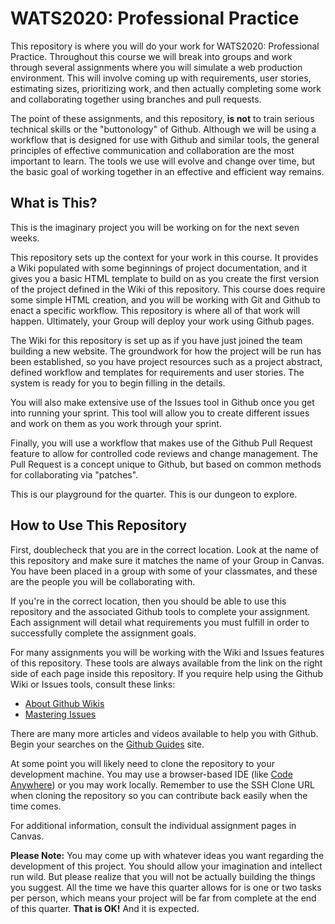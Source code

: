 # WATS2020: Professional Practice

This repository is where you will do your work for WATS2020: Professional Practice. Throughout this course we will break into groups and work through several assignments where you will simulate a web production environment. This will involve coming up with requirements, user stories, estimating sizes, prioritizing work, and then actually completing some work and collaborating together using branches and pull requests.

The point of these assignments, and this repository, **is not** to train serious technical skills or the "buttonology" of Github. Although we will be using a workflow that is designed for use with Github and similar tools, the general principles of effective communication and collaboration are the most important to learn. The tools we use will evolve and change over time, but the basic goal of working together in an effective and efficient way remains.

## What is This?

This is the imaginary project you will be working on for the next seven weeks.

This repository sets up the context for your work in this course. It provides a Wiki populated with some beginnings of project documentation, and it gives you a basic HTML template to build on as you create the first version of the project defined in the Wiki of this repository. This course does require some simple HTML creation, and you will be working with Git and Github to enact a specific workflow. This repository is where all of that work will happen. Ultimately, your Group will deploy your work using Github pages.

The Wiki for this repository is set up as if you have just joined the team building a new website. The groundwork for how the project will be run has been established, so you have project resources such as a project abstract, defined workflow and templates for requirements and user stories. The system is ready for you to begin filling in the details.

You will also make extensive use of the Issues tool in Github once you get into running your sprint. This tool will allow you to create different issues and work on them as you work through your sprint.

Finally, you will use a workflow that makes use of the Github Pull Request feature to allow for controlled code reviews and change management. The Pull Request is a concept unique to Github, but based on common methods for collaborating via "patches".

This is our playground for the quarter. This is our dungeon to explore.

## How to Use This Repository

First, doublecheck that you are in the correct location. Look at the name of this repository and make sure it matches the name of your Group in Canvas. You have been placed in a group with some of your classmates, and these are the people you will be collaborating with.

If you're in the correct location, then you should be able to use this repository and the associated Github tools to complete your assignment. Each assignment will detail what requirements you must fulfill in order to successfully complete the assignment goals.

For many assignments you will be working with the Wiki and Issues features of this repository. These tools are always available from the link on the right side of each page inside this repository. If you require help using the Github Wiki or Issues tools, consult these links:

* [About Github Wikis](https://help.github.com/articles/about-github-wikis/)
* [Mastering Issues](https://guides.github.com/features/issues/)

There are many more articles and videos available to help you with Github. Begin your searches on the [Github Guides](https://guides.github.com/) site.

At some point you will likely need to clone the repository to your development machine. You may use a browser-based IDE (like [Code Anywhere](http://codeanywhere.com)) or you may work locally. Remember to use the SSH Clone URL when cloning the repository so you can contribute back easily when the time comes.

For additional information, consult the individual assignment pages in Canvas.

**Please Note:** You may come up with whatever ideas you want regarding the development of this project. You should allow your imagination and intellect run wild. But please realize that you will not be actually building the things you suggest. All the time we have this quarter allows for is one or two tasks per person, which means your project will be far from complete at the end of this quarter. **That is OK!** And it is expected.


